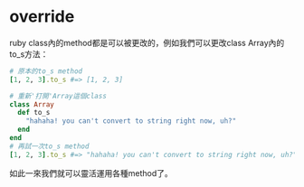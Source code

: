 # override


ruby class內的method都是可以被更改的，例如我們可以更改class Array內的to_s方法：

```ruby
# 原本的to_s method
[1, 2, 3].to_s #=> [1, 2, 3]

# 重新'打開'Array這個class
class Array
  def to_s
    "hahaha! you can't convert to string right now, uh?"
  end
end
# 再試一次to_s method
[1, 2, 3].to_s #=> "hahaha! you can't convert to string right now, uh?"
```
如此一來我們就可以靈活運用各種method了。
